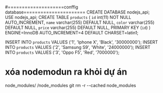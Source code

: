 #====================conffig database======================
CREATE DATABASE nodejs_api;
USE nodejs_api;
CREATE TABLE `products` (
`id` int(11) NOT NULL AUTO_INCREMENT,
`name` varchar(255) DEFAULT NULL,
`color` varchar(255) DEFAULT NULL,
`price` varchar(255) DEFAULT NULL,
PRIMARY KEY (`id`)
) ENGINE=InnoDB AUTO_INCREMENT=4 DEFAULT CHARSET=latin1;

INSERT INTO `products` VALUES ('1', 'Iphone X', 'Black', '30000000');
INSERT INTO `products` VALUES ('2', 'Samsung S9', 'White', '24000000');
INSERT INTO `products` VALUES ('3', 'Oppo F5', 'Red', '7000000');

# xóa nodemodun ra khỏi dự án

node_modules/
/node_modules
git rm -r --cached node_modules
